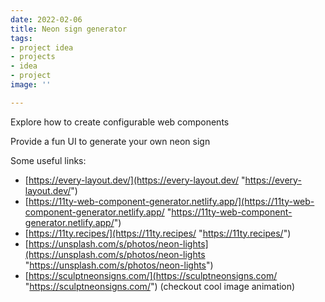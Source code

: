 ```yaml
---
date: 2022-02-06
title: Neon sign generator
tags:
- project idea
- projects
- idea
- project
image: ''

---
```

Explore how to create configurable web components   
  
Provide a fun UI to generate your own neon sign  
  
Some useful links:

* [https://every-layout.dev/](https://every-layout.dev/ "https://every-layout.dev/")
* [https://11ty-web-component-generator.netlify.app/](https://11ty-web-component-generator.netlify.app/ "https://11ty-web-component-generator.netlify.app/")
* [https://11ty.recipes/](https://11ty.recipes/ "https://11ty.recipes/")
* [https://unsplash.com/s/photos/neon-lights](https://unsplash.com/s/photos/neon-lights "https://unsplash.com/s/photos/neon-lights")
* [https://sculptneonsigns.com/](https://sculptneonsigns.com/  "https://sculptneonsigns.com/") (checkout cool image animation)